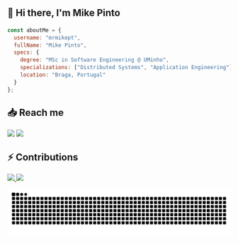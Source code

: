 ## 👋 Hi there, I'm Mike Pinto 


```js
const aboutMe = {
  username: "mrmikept",
  fullName: "Mike Pinto",
  specs: {
    degree: "MSc in Software Engineering @ UMinho",
    specializations: ["Distributed Systems", "Application Engineering"],
    location: "Braga, Portugal"
  }
};
```

## :inbox_tray: Reach me

<div>
    <a href = "mailto:mikepinto.code@gmail.com"><img loading="lazy" src="https://img.shields.io/badge/Gmail-D14836?style=for-the-badge&logo=gmail&logoColor=white" target="_blank"></a>
    <a href="https://www.linkedin.com/in/mike-pinto"><img loading="lazy" src="https://img.shields.io/badge/-LinkedIn-%230077B5?style=for-the-badge&logo=linkedin&logoColor=white" target="_blank"></a>   
</div>



## :zap: Contributions 

<div>
<a href="https://github.com/mrmikept">
<img loading="lazy" height="180em" src="https://github-readme-stats.vercel.app/api/top-langs/?username=mrmikept&layout=compact&langs_count=7&theme=vue-dark"/>
<img loading="lazy" height="180em" src="https://github-readme-stats.vercel.app/api?username=mrmikept&show_icons=true&theme=vue-dark&include_all_commits=true&count_private=true"/>
</div>

![Snake animation](https://github.com/mrmikept/mrmikept/blob/output/github-contribution-grid-snake-dark.svg)

